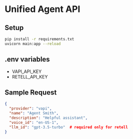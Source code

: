 # Unified Agent API

## Setup

```bash
pip install -r requirements.txt
uvicorn main:app --reload
```

## .env variables

- VAPI_API_KEY
- RETELL_API_KEY

## Sample Request

```json
{
  "provider": "vapi",
  "name": "Agent Smith",
  "description": "Helpful assistant",
  "voice_id": "en-US-1",
  "llm_id": "gpt-3.5-turbo"  # required only for retell
}
```

